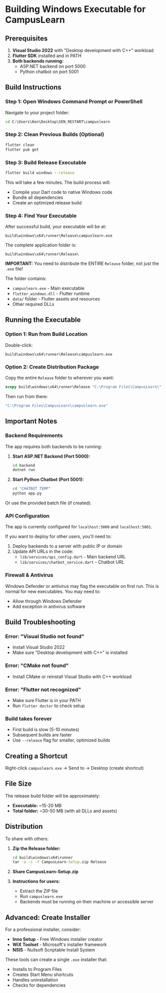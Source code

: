 # Building Windows Executable for CampusLearn

## Prerequisites

1. **Visual Studio 2022** with "Desktop development with C++" workload
2. **Flutter SDK** installed and in PATH
3. **Both backends running:**
   - ASP.NET backend on port 5000
   - Python chatbot on port 5001

## Build Instructions

### Step 1: Open Windows Command Prompt or PowerShell

Navigate to your project folder:
```cmd
cd C:\Users\Ken\Desktop\SEN_RESTART\campuslearn
```

### Step 2: Clean Previous Builds (Optional)

```cmd
flutter clean
flutter pub get
```

### Step 3: Build Release Executable

```cmd
flutter build windows --release
```

This will take a few minutes. The build process will:
- Compile your Dart code to native Windows code
- Bundle all dependencies
- Create an optimized release build

### Step 4: Find Your Executable

After successful build, your executable will be at:
```
build\windows\x64\runner\Release\campuslearn.exe
```

The complete application folder is:
```
build\windows\x64\runner\Release\
```

**IMPORTANT:** You need to distribute the ENTIRE `Release` folder, not just the `.exe` file!

The folder contains:
- `campuslearn.exe` - Main executable
- `flutter_windows.dll` - Flutter runtime
- `data/` folder - Flutter assets and resources
- Other required DLLs

## Running the Executable

### Option 1: Run from Build Location

Double-click:
```
build\windows\x64\runner\Release\campuslearn.exe
```

### Option 2: Create Distribution Package

Copy the entire `Release` folder to wherever you want:

```cmd
xcopy build\windows\x64\runner\Release "C:\Program Files\CampusLearn\" /E /I
```

Then run from there:
```cmd
"C:\Program Files\CampusLearn\campuslearn.exe"
```

## Important Notes

### Backend Requirements

The app requires both backends to be running:

1. **Start ASP.NET Backend (Port 5000):**
   ```cmd
   cd backend
   dotnet run
   ```

2. **Start Python Chatbot (Port 5001):**
   ```cmd
   cd "CHATBOT TEMP"
   python app.py
   ```

Or use the provided batch file (if created).

### API Configuration

The app is currently configured for `localhost:5000` and `localhost:5001`.

If you want to deploy for other users, you'll need to:
1. Deploy backends to a server with public IP or domain
2. Update API URLs in the code:
   - `lib/services/api_config.dart` - Main backend URL
   - `lib/services/chatbot_service.dart` - Chatbot URL

### Firewall & Antivirus

Windows Defender or antivirus may flag the executable on first run. This is normal for new executables. You may need to:
- Allow through Windows Defender
- Add exception in antivirus software

## Build Troubleshooting

### Error: "Visual Studio not found"
- Install Visual Studio 2022
- Make sure "Desktop development with C++" is installed

### Error: "CMake not found"
- Install CMake or reinstall Visual Studio with C++ workload

### Error: "Flutter not recognized"
- Make sure Flutter is in your PATH
- Run `flutter doctor` to check setup

### Build takes forever
- First build is slow (5-10 minutes)
- Subsequent builds are faster
- Use `--release` flag for smaller, optimized builds

## Creating a Shortcut

Right-click `campuslearn.exe` → Send to → Desktop (create shortcut)

## File Size

The release build folder will be approximately:
- **Executable:** ~15-20 MB
- **Total folder:** ~30-50 MB (with all DLLs and assets)

## Distribution

To share with others:

1. **Zip the Release folder:**
   ```cmd
   cd build\windows\x64\runner
   tar -a -c -f CampusLearn-Setup.zip Release
   ```

2. **Share CampusLearn-Setup.zip**

3. **Instructions for users:**
   - Extract the ZIP file
   - Run `campuslearn.exe`
   - Backends must be running on their machine or accessible server

## Advanced: Create Installer

For a professional installer, consider:
- **Inno Setup** - Free Windows installer creator
- **WiX Toolset** - Microsoft's installer framework
- **NSIS** - Nullsoft Scriptable Install System

These tools can create a single `.exe` installer that:
- Installs to Program Files
- Creates Start Menu shortcuts
- Handles uninstallation
- Checks for dependencies
